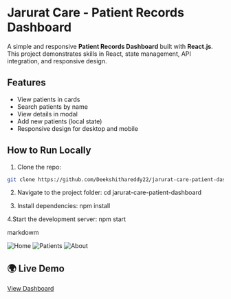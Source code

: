 # Jarurat Care - Patient Records Dashboard

A simple and responsive **Patient Records Dashboard** built with **React.js**.  
This project demonstrates skills in React, state management, API integration, and responsive design.

## Features

- View patients in cards
- Search patients by name
- View details in modal
- Add new patients (local state)
- Responsive design for desktop and mobile

## How to Run Locally

1. Clone the repo:

```bash
git clone https://github.com/Deekshithareddy22/jarurat-care-patient-dashboard.git
```

2. Navigate to the project folder:
   cd jarurat-care-patient-dashboard

3. Install dependencies:
   npm install

4.Start the development server:
npm start

markdowm

![Home](screenshots/Home.png)
![Patients](screenshots/Patients.png)
![About](screenshots/AddnewpatientAbout.png)

## 🌍 Live Demo

[View Dashboard](https://jarurat-care-patient-dashboard.vercel.app)
